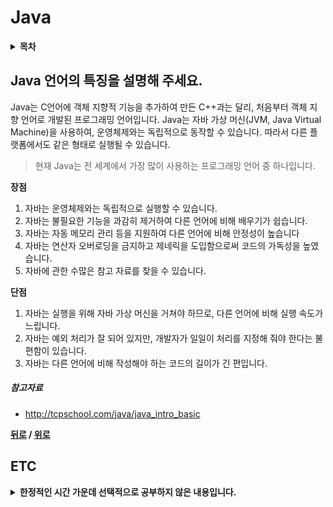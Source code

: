 # Java

<details>
 <summary><strong>목차</strong></summary>
 <div>

- [Java 언어의 특징을 설명해 주세요.](#java-언어의-특징을-설명해-주세요)

</div>
</details>

## Java 언어의 특징을 설명해 주세요.

Java는 C언어에 객체 지향적 기능을 추가하여 만든 C++과는 달리, 처음부터 객체 지향 언어로 개발된 프로그래밍 언어입니다. Java는 자바 가상 머신(JVM, Java Virtual Machine)을 사용하여, 운영체제와는 독립적으로 동작할 수 있습니다. 따라서 다른 플랫폼에서도 같은 형태로 실행될 수 있습니다.

> 현재 Java는 전 세계에서 가장 많이 사용하는 프로그래밍 언어 중 하나입니다.

**장점**

1. 자바는 운영체제와는 독립적으로 실행할 수 있습니다.
2. 자바는 불필요한 기능을 과감히 제거하여 다른 언어에 비해 배우기가 쉽습니다.
3. 자바는 자동 메모리 관리 등을 지원하여 다른 언어에 비해 안정성이 높습니다
4. 자바는 연산자 오버로딩을 금지하고 제네릭을 도입함으로써 코드의 가독성을 높였습니다.
5. 자바에 관한 수많은 참고 자료를 찾을 수 있습니다.

**단점**

1. 자바는 실행을 위해 자바 가상 머신을 거쳐야 하므로, 다른 언어에 비해 실행 속도가 느립니다.
2. 자바는 예외 처리가 잘 되어 있지만, 개발자가 일일이 처리를 지정해 줘야 한다는 불편함이 있습니다.
3. 자바는 다른 언어에 비해 작성해야 하는 코드의 길이가 긴 편입니다.

##### 참고자료

- http://tcpschool.com/java/java_intro_basic

**[뒤로](https://github.com/tini-min/Tech-Interview) / [위로](#java)**

## ETC

<details>
 <summary><strong>한정적인 시간 가운데 선택적으로 공부하지 않은 내용입니다.</strong></summary>
 <div markdown = "1">

>시간적 여유가 있을 때 보충예정

- 

</div>
</details>